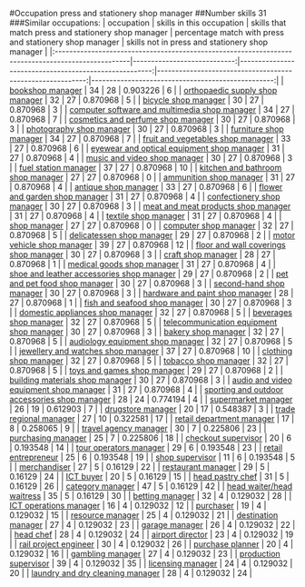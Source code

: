 #Occupation press and stationery shop manager
##Number skills 31
###Similar occupations:
| occupation                                                                                        |   skills in this occupation |   skills that match press and stationery shop manager |   percentage match with press and stationery shop manager |   skills not in press and stationery shop manager |
|:--------------------------------------------------------------------------------------------------|----------------------------:|------------------------------------------------------:|----------------------------------------------------------:|--------------------------------------------------:|
| [bookshop manager](bookshop_manager.md)                                                           |                          34 |                                                    28 |                                                  0.903226 |                                                 6 |
| [orthopaedic supply shop manager](orthopaedic_supply_shop_manager.md)                             |                          32 |                                                    27 |                                                  0.870968 |                                                 5 |
| [bicycle shop manager](bicycle_shop_manager.md)                                                   |                          30 |                                                    27 |                                                  0.870968 |                                                 3 |
| [computer software and multimedia shop manager](computer_software_and_multimedia_shop_manager.md) |                          34 |                                                    27 |                                                  0.870968 |                                                 7 |
| [cosmetics and perfume shop manager](cosmetics_and_perfume_shop_manager.md)                       |                          30 |                                                    27 |                                                  0.870968 |                                                 3 |
| [photography shop manager](photography_shop_manager.md)                                           |                          30 |                                                    27 |                                                  0.870968 |                                                 3 |
| [furniture shop manager](furniture_shop_manager.md)                                               |                          34 |                                                    27 |                                                  0.870968 |                                                 7 |
| [fruit and vegetables shop manager](fruit_and_vegetables_shop_manager.md)                         |                          33 |                                                    27 |                                                  0.870968 |                                                 6 |
| [eyewear and optical equipment shop manager](eyewear_and_optical_equipment_shop_manager.md)       |                          31 |                                                    27 |                                                  0.870968 |                                                 4 |
| [music and video shop manager](music_and_video_shop_manager.md)                                   |                          30 |                                                    27 |                                                  0.870968 |                                                 3 |
| [fuel station manager](fuel_station_manager.md)                                                   |                          37 |                                                    27 |                                                  0.870968 |                                                10 |
| [kitchen and bathroom shop manager](kitchen_and_bathroom_shop_manager.md)                         |                          27 |                                                    27 |                                                  0.870968 |                                                 0 |
| [ammunition shop manager](ammunition_shop_manager.md)                                             |                          31 |                                                    27 |                                                  0.870968 |                                                 4 |
| [antique shop manager](antique_shop_manager.md)                                                   |                          33 |                                                    27 |                                                  0.870968 |                                                 6 |
| [flower and garden shop manager](flower_and_garden_shop_manager.md)                               |                          31 |                                                    27 |                                                  0.870968 |                                                 4 |
| [confectionery shop manager](confectionery_shop_manager.md)                                       |                          30 |                                                    27 |                                                  0.870968 |                                                 3 |
| [meat and meat products shop manager](meat_and_meat_products_shop_manager.md)                     |                          31 |                                                    27 |                                                  0.870968 |                                                 4 |
| [textile shop manager](textile_shop_manager.md)                                                   |                          31 |                                                    27 |                                                  0.870968 |                                                 4 |
| [shop manager](shop_manager.md)                                                                   |                          27 |                                                    27 |                                                  0.870968 |                                                 0 |
| [computer shop manager](computer_shop_manager.md)                                                 |                          32 |                                                    27 |                                                  0.870968 |                                                 5 |
| [delicatessen shop manager](delicatessen_shop_manager.md)                                         |                          29 |                                                    27 |                                                  0.870968 |                                                 2 |
| [motor vehicle shop manager](motor_vehicle_shop_manager.md)                                       |                          39 |                                                    27 |                                                  0.870968 |                                                12 |
| [floor and wall coverings shop manager](floor_and_wall_coverings_shop_manager.md)                 |                          30 |                                                    27 |                                                  0.870968 |                                                 3 |
| [craft shop manager](craft_shop_manager.md)                                                       |                          28 |                                                    27 |                                                  0.870968 |                                                 1 |
| [medical goods shop manager](medical_goods_shop_manager.md)                                       |                          31 |                                                    27 |                                                  0.870968 |                                                 4 |
| [shoe and leather accessories shop manager](shoe_and_leather_accessories_shop_manager.md)         |                          29 |                                                    27 |                                                  0.870968 |                                                 2 |
| [pet and pet food shop manager](pet_and_pet_food_shop_manager.md)                                 |                          30 |                                                    27 |                                                  0.870968 |                                                 3 |
| [second-hand shop manager](second-hand_shop_manager.md)                                           |                          30 |                                                    27 |                                                  0.870968 |                                                 3 |
| [hardware and paint shop manager](hardware_and_paint_shop_manager.md)                             |                          28 |                                                    27 |                                                  0.870968 |                                                 1 |
| [fish and seafood shop manager](fish_and_seafood_shop_manager.md)                                 |                          30 |                                                    27 |                                                  0.870968 |                                                 3 |
| [domestic appliances shop manager](domestic_appliances_shop_manager.md)                           |                          32 |                                                    27 |                                                  0.870968 |                                                 5 |
| [beverages shop manager](beverages_shop_manager.md)                                               |                          32 |                                                    27 |                                                  0.870968 |                                                 5 |
| [telecommunication equipment shop manager](telecommunication_equipment_shop_manager.md)           |                          30 |                                                    27 |                                                  0.870968 |                                                 3 |
| [bakery shop manager](bakery_shop_manager.md)                                                     |                          32 |                                                    27 |                                                  0.870968 |                                                 5 |
| [audiology equipment shop manager](audiology_equipment_shop_manager.md)                           |                          32 |                                                    27 |                                                  0.870968 |                                                 5 |
| [jewellery and watches shop manager](jewellery_and_watches_shop_manager.md)                       |                          37 |                                                    27 |                                                  0.870968 |                                                10 |
| [clothing shop manager](clothing_shop_manager.md)                                                 |                          32 |                                                    27 |                                                  0.870968 |                                                 5 |
| [tobacco shop manager](tobacco_shop_manager.md)                                                   |                          32 |                                                    27 |                                                  0.870968 |                                                 5 |
| [toys and games shop manager](toys_and_games_shop_manager.md)                                     |                          29 |                                                    27 |                                                  0.870968 |                                                 2 |
| [building materials shop manager](building_materials_shop_manager.md)                             |                          30 |                                                    27 |                                                  0.870968 |                                                 3 |
| [audio and video equipment shop manager](audio_and_video_equipment_shop_manager.md)               |                          31 |                                                    27 |                                                  0.870968 |                                                 4 |
| [sporting and outdoor accessories shop manager](sporting_and_outdoor_accessories_shop_manager.md) |                          28 |                                                    24 |                                                  0.774194 |                                                 4 |
| [supermarket manager](supermarket_manager.md)                                                     |                          26 |                                                    19 |                                                  0.612903 |                                                 7 |
| [drugstore manager](drugstore_manager.md)                                                         |                          20 |                                                    17 |                                                  0.548387 |                                                 3 |
| [trade regional manager](trade_regional_manager.md)                                               |                          27 |                                                    10 |                                                  0.322581 |                                                17 |
| [retail department manager](retail_department_manager.md)                                         |                          17 |                                                     8 |                                                  0.258065 |                                                 9 |
| [travel agency manager](travel_agency_manager.md)                                                 |                          30 |                                                     7 |                                                  0.225806 |                                                23 |
| [purchasing manager](purchasing_manager.md)                                                       |                          25 |                                                     7 |                                                  0.225806 |                                                18 |
| [checkout supervisor](checkout_supervisor.md)                                                     |                          20 |                                                     6 |                                                  0.193548 |                                                14 |
| [tour operators manager](tour_operators_manager.md)                                               |                          29 |                                                     6 |                                                  0.193548 |                                                23 |
| [retail entrepreneur](retail_entrepreneur.md)                                                     |                          25 |                                                     6 |                                                  0.193548 |                                                19 |
| [shop supervisor](shop_supervisor.md)                                                             |                          11 |                                                     6 |                                                  0.193548 |                                                 5 |
| [merchandiser](merchandiser.md)                                                                   |                          27 |                                                     5 |                                                  0.16129  |                                                22 |
| [restaurant manager](restaurant_manager.md)                                                       |                          29 |                                                     5 |                                                  0.16129  |                                                24 |
| [ICT buyer](ICT_buyer.md)                                                                         |                          20 |                                                     5 |                                                  0.16129  |                                                15 |
| [head pastry chef](head_pastry_chef.md)                                                           |                          31 |                                                     5 |                                                  0.16129  |                                                26 |
| [category manager](category_manager.md)                                                           |                          47 |                                                     5 |                                                  0.16129  |                                                42 |
| [head waiter/head waitress](head_waiter-head_waitress.md)                                         |                          35 |                                                     5 |                                                  0.16129  |                                                30 |
| [betting manager](betting_manager.md)                                                             |                          32 |                                                     4 |                                                  0.129032 |                                                28 |
| [ICT operations manager](ICT_operations_manager.md)                                               |                          16 |                                                     4 |                                                  0.129032 |                                                12 |
| [purchaser](purchaser.md)                                                                         |                          19 |                                                     4 |                                                  0.129032 |                                                15 |
| [resource manager](resource_manager.md)                                                           |                          25 |                                                     4 |                                                  0.129032 |                                                21 |
| [destination manager](destination_manager.md)                                                     |                          27 |                                                     4 |                                                  0.129032 |                                                23 |
| [garage manager](garage_manager.md)                                                               |                          26 |                                                     4 |                                                  0.129032 |                                                22 |
| [head chef](head_chef.md)                                                                         |                          28 |                                                     4 |                                                  0.129032 |                                                24 |
| [airport director](airport_director.md)                                                           |                          23 |                                                     4 |                                                  0.129032 |                                                19 |
| [rail project engineer](rail_project_engineer.md)                                                 |                          30 |                                                     4 |                                                  0.129032 |                                                26 |
| [purchase planner](purchase_planner.md)                                                           |                          20 |                                                     4 |                                                  0.129032 |                                                16 |
| [gambling manager](gambling_manager.md)                                                           |                          27 |                                                     4 |                                                  0.129032 |                                                23 |
| [production supervisor](production_supervisor.md)                                                 |                          39 |                                                     4 |                                                  0.129032 |                                                35 |
| [licensing manager](licensing_manager.md)                                                         |                          24 |                                                     4 |                                                  0.129032 |                                                20 |
| [laundry and dry cleaning manager](laundry_and_dry_cleaning_manager.md)                           |                          28 |                                                     4 |                                                  0.129032 |                                                24 |
